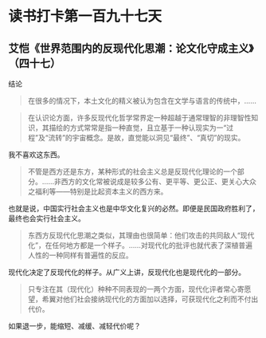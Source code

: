 读书打卡第一百九十七天
===

艾恺《世界范围内的反现代化思潮：论文化守成主义》（四十七）
---

结论

> 在很多的情况下，本土文化的精义被认为包含在文学与语言的传统中，……

>在认识论方面，许多反现代化哲学常界定一种超越于通常理智的非理智性知识，其描绘的方式常常是指一种直觉，且立基于一种认现实为一“过程”及“流转”的宇宙概念。是故，直觉能以洞见“最终”、“真切”的现实。

我不喜欢这东西。

> 不管是西方还是东方，某种形式的社会主义总是反现代化理论的一个部分。……非西方的文化常被说成是较多公有、更平等、更公正、更关心大众之福利等——特别是比起资本主义的西方来。

也就是说，中国实行社会主义也是中华文化复兴的必然。即便是民国政府胜利了，最终也会实行社会主义。

> 东西方反现代化思潮之类似，其理由也很简单：他们攻击的共同敌人“现代化”，在任何地方都是一个样子。……对现代化的批评也就代表了深植普遍人性的一种同样有普遍性的反应。

现代化决定了反现代化的样子。从广义上讲，反现代化也是现代化的一部分。

> 只专注在其（现代化）种种不同表现的一两个方面，现代化评者常心寄愿望，希翼对他们社会接纳现代化的方面加以选择，可获现代化之利而不付出代价。

如果退一步，能缩短、减缓、减轻代价呢？